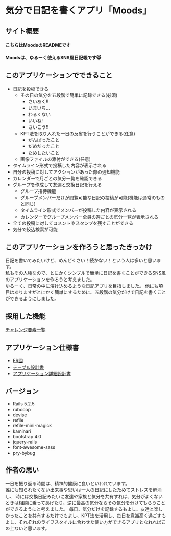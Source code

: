 # 気分で日記を書くアプリ「Moods」

## サイト概要  
#### こちらはMoodsのREADMEです  
#### Moodsは、ゆるーく使えるSNS風日記帳です:smile_cat:  

## このアプリケーションでできること  
  * 日記を投稿できる
    * その日の気分を五段階で簡単に記録できる(必須)
      - さいあく!!
      - いまいち...
      - わるくない
      - いいね!
      - さいこう!!
    * KPT法を取り入れた一日の反省を行うことができる(任意)
      - がんばったこと
      - だめだったこと
      - ためしたいこと
    * 画像ファイルの添付ができる(任意)
  * タイムライン形式で投稿した内容が表示される
  * 自分の投稿に対してアクションがあった際の通知機能
  * カレンダーで月ごとの気分一覧を確認できる
  * グループを作成して友達と交換日記を行える
    * グループ招待機能
    * グループメンバーだけが閲覧可能な日記の投稿が可能(機能は通常のものと同じ)
    * タイムライン形式でメンバーが投稿した内容が表示される
    * カレンダーでグループメンバー全員の週ごとの気分一覧が表示される
  * 全ての投稿に対してコメントやスタンプを残すことができる
  * 気分で絞込検索が可能
## このアプリケーションを作ろうと思ったきっかけ   
日記を書いてみたいけど、めんどくさい！続かない！という人は多いと思います。  
私もその人種なので、とにかくシンプルで簡単に日記を書くことができるSNS風のアプリケーションを作ろうと考えました。  
ゆるーく、日常の中に溶け込めるような日記アプリを目指しました。
他にも項目はありますがとにかく簡単にするために、五段階の気分だけで日記を書くことができるようにしました。  
## 採用した機能
[チャレンジ要素一覧](https://docs.google.com/spreadsheets/d/1IFadoutH2PQy5aLRsj54EenEtQEpN4MfBO4fhihjBdo/edit#gid=0)
## アプリケーション仕様書
  * [ER図](https://drive.google.com/file/d/1Cxi-dwXn-N-ZAbqi8cWorqwinPHTbYEy/view?usp=sharing)
  * [テーブル設計書](https://docs.google.com/spreadsheets/d/1LoBB523iXhZaQw6Lz8QLTr7LESZKHrFFpqvCBM-iw1k/edit?usp=sharing)
  * [アプリケーション詳細設計書](https://docs.google.com/spreadsheets/d/1YZ2UCKOAKU2-E2IPuswe27pOXxksCzGKdi9KrFE-4gY/edit#gid=0)
## バージョン
  * Rails 5.2.5
  * rubocop
  * devise
  * refile
  * refile-mini-magick
  * kaminari
  * bootstrap 4.0
  * jquery-rails
  * font-awesome-sass
  * pry-bybug
## 作者の思い
一日を振り返る時間は、精神的健康に良いといわれています。  
誰にも知られたくない出来事や思いは一人の日記にしたためてストレスを解消し、
時には交換日記みたいに友達や家族と気分を共有すれば、気分がよくないときは相談に乗ってあげたり、逆に最高の気分ならその気分を分けてもらうことができるようにと考えました。
毎日、気分だけを記録するもよし、友達と楽しかったことを共有するだけでもよし、KPT法を活用し、毎日を意識高く過ごすもよし、それぞれのライフスタイルに合わせた使い方ができるアプリとなれればこの上ないと思います。 

